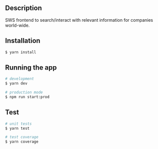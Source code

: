 ## Description

SWS frontend to search/interact with relevant information for companies world-wide.

## Installation

```bash
$ yarn install
```

## Running the app

```bash
# development
$ yarn dev

# production mode
$ npm run start:prod
```

## Test

```bash
# unit tests
$ yarn test

# test coverage
$ yarn coverage
```
